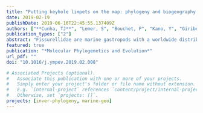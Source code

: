 ```yaml
---
title: "Putting keyhole limpets on the map: phylogeny and biogeography of the globally distributed marine family Fissurellidae (Vetigastropoda, Mollusca)"
date: 2019-02-19
publishDate: 2019-06-16T22:45:55.137409Z
authors: ["**Cunha, TJ**", "Lemer, S", "Bouchet, P", "Kano, Y", "Giribet, G"]
publication_types: ["2"]
abstract: "Fissurellidae are marine gastropods with a worldwide distribution and a rich fossil record. We integrate molecular, geographical and fossil data to reconstruct the fissurellid phylogeny, estimate divergence times and investigate historical routes of oceanic dispersal. With five molecular markers for 143 terminals representing 27 genera, we resolve deep nodes and find that many genera (e.g., Emarginula, Diodora, Fissurella) are not monophyletic and need systematic revision. Several genera classified as Emarginulinae are recovered in Zeidorinae. Future work should prioritize emarginuline genera to improve understanding of ancestral traits and the early evolution of fissurellids. Tree calibration with the FBD model indicates that crown fissurellids originated around 175 Ma, and generally resulted in younger ages for the earliest nodes than the node dating approach. Model-based biogeographic reconstruction, supported by fossils, infers an Indo-West Pacific origin, with a westward colonization of new oceans via the Tethys Seaway upon the breakup of Pangea. Western Atlantic clades then served as source for dispersal towards other parts of the globe. As the sister group to all other fissurellids, Rimula is ranked in its own subfamily, Rimulinae stat. nov. New synonyms: Hemitominae syn. nov. of Zeidorinae stat. nov.; Cranopsis syn. nov. of Puncturella; Variegemarginula syn. nov. of Montfortula."
featured: true
publication: "*Molecular Phylogenetics and Evolution*"
url_pdf: ""
doi: "10.1016/j.ympev.2019.02.008"

# Associated Projects (optional).
#   Associate this publication with one or more of your projects.
#   Simply enter your project's folder or file name without extension.
#   E.g. `internal-project` references `content/project/internal-project/index.md`.
#   Otherwise, set `projects: []`.
projects: [inver-phylogeny, marine-geo]
---
```


